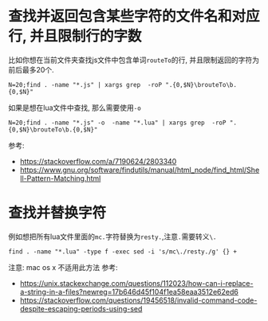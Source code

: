 # 查找并返回包含某些字符的文件名和对应行, 并且限制行的字数
比如你想在当前文件夹查找js文件中包含单词`routeTo`的行, 并且限制返回的字符为前后最多20个.
```shell
N=20;find . -name "*.js" | xargs grep  -roP ".{0,$N}\brouteTo\b.{0,$N}"
```
如果是想在lua文件中查找, 那么需要使用`-o`
```shell
N=20;find . -name "*.js" -o  -name "*.lua" | xargs grep  -roP ".{0,$N}\brouteTo\b.{0,$N}"
```
参考:
- https://stackoverflow.com/a/7190624/2803340
- https://www.gnu.org/software/findutils/manual/html_node/find_html/Shell-Pattern-Matching.html

# 查找并替换字符
例如想把所有lua文件里面的`mc.`字符替换为`resty.`,注意`.`需要转义`\.`
```shell
find . -name "*.lua" -type f -exec sed -i 's/mc\./resty./g' {} +
```
注意: mac os x 不适用此方法
参考:
- https://unix.stackexchange.com/questions/112023/how-can-i-replace-a-string-in-a-files?newreg=17b646d45f104f1ea58eaa3512e62ed6
- https://stackoverflow.com/questions/19456518/invalid-command-code-despite-escaping-periods-using-sed
